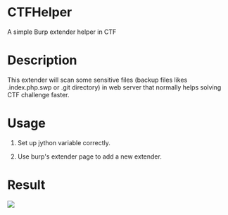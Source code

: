 # CTFHelper

A simple Burp extender helper in CTF

# Description

 This extender will scan some sensitive files (backup files likes .index.php.swp or .git directory) in web server that normally helps solving CTF challenge faster.

# Usage

 1. Set up jython variable correctly.
 
 2. Use burp's extender page to add a new extender.
 
# Result

![](https://github.com/unamer/CTFHelper/raw/master/result.png)

